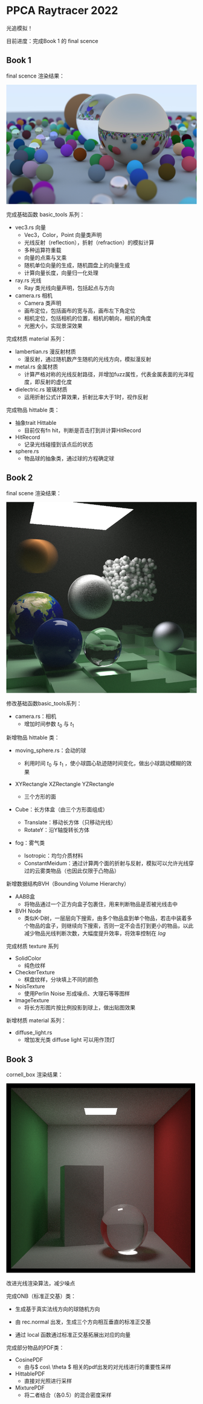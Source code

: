# PPCA Raytracer 2022

光追模拟！

目前进度：完成Book 1 的 final scence

## Book 1

final scence 渲染结果：

![image21.jpg (2560×1600) (raw.githubusercontent.com)](https://raw.githubusercontent.com/lillian039/PPCA-Raytracer-2022/main/img/image21.jpg)

完成基础函数 basic_tools 系列：

- vec3.rs 向量
  - Vec3，Color，Point 向量类声明
  - 光线反射（reflection），折射（refraction）的模拟计算
  - 多种运算符重载
  - 向量的点乘与叉乘
  - 随机单位向量的生成，随机圆盘上的向量生成
  - 计算向量长度，向量归一化处理
- ray.rs 光线
  - Ray 类光线向量声明，包括起点与方向
- camera.rs 相机
  - Camera 类声明
  - 画布定位，包括画布的宽与高，画布左下角定位
  - 相机定位，包括相机的位置，相机的朝向，相机的角度
  - 光圈大小，实现景深效果

完成材质 material 系列：

- lambertian.rs 漫反射材质
  - 漫反射，通过随机数产生随机的光线方向，模拟漫反射
- metal.rs 金属材质
  - 计算严格对称的光线反射路径，并增加fuzz属性，代表金属表面的光泽程度，即反射的虚化度
- dielectric.rs 玻璃材质
  - 运用折射公式计算效果，折射比率大于1时，视作反射

完成物品 hittable 类：

- 抽象trait Hittable 
  - 目前仅有fn hit，判断是否击打到并计算HitRecord
- HitRecord
  - 记录光线碰撞到该点后的状态
- sphere.rs
  - 物品球的抽象类，通过球的方程确定球

## Book 2

final scene 渲染结果：

![book3_image13_1_10.jpg (800×800)](https://raw.githubusercontent.com/lillian039/PPCA-Raytracer-2022/main/img/book3_image13_1_10.jpg)

修改基础函数basic_tools系列：

- camera.rs：相机
  - 增加时间参数 $t_0$ 与 $t_1$ 

新增物品 hittable 类：

- moving_sphere.rs：会动的球
  - 利用时间 $t_0$ 与 $t_1$ ，使小球圆心轨迹随时间变化，做出小球跳动模糊的效果

- XYRectangle XZRectangle YZRectangle
  - 三个方形的面
- Cube：长方体盒（由三个方形面组成）
  - Translate：移动长方体（只移动光线）
  - RotateY：沿Y轴旋转长方体

- fog：雾气类
  - Isotropic：均匀介质材料
  - ConstantMeidum：通过计算两个面的折射与反射，模拟可以允许光线穿过的云雾类物品（也因此仅限于凸物品）

新增数据结构BVH（Bounding Volume Hierarchy）

- AABB盒
  - 将物品通过一个正方向盒子包裹住，用来判断物品是否被光线击中
- BVH Node
  - 类似K-D树，一层层向下搜索，由多个物品盒到单个物品，若击中装着多个物品的盒子，则继续向下搜索，否则一定不会击打到更小的物品，以此减少物品光线判断次数，大幅度提升效率，将效率控制在 $log$ 

完成材质 texture 系列

- SolidColor
  - 纯色纹样
- CheckerTexture
  - 棋盘纹样，分块填上不同的颜色
- NoisTexture
  - 使用Perlin Noise 形成噪点、大理石等等图样
- ImageTexture
  - 将长方形图片按比例投影到球上，做出贴图效果

新增材质 material 系列：

- diffuse_light.rs
  - 增加发光类 diffuse light 可以用作顶灯

## Book 3

cornell_box 渲染结果：

![book3_image12_1000.jpg (500×500)](https://raw.githubusercontent.com/lillian039/PPCA-Raytracer-2022/main/img/book3_image12_1000.jpg)

改进光线渲染算法，减少噪点

完成ONB（标准正交基）类：

- 生成基于真实法线方向的球随机方向

- 由 rec.normal 出发，生成三个方向相互垂直的标准正交基
- 通过 local 函数通过标准正交基拓展出对应的向量

完成部分物品的PDF类：

- CosinePDF
  - 由与$ cos\ \theta $ 相关的pdf出发的对光线进行的重要性采样
- HittablePDF
  - 直接对光照进行采样
- MixturePDF
  - 将二者结合（各0.5）的混合密度采样

